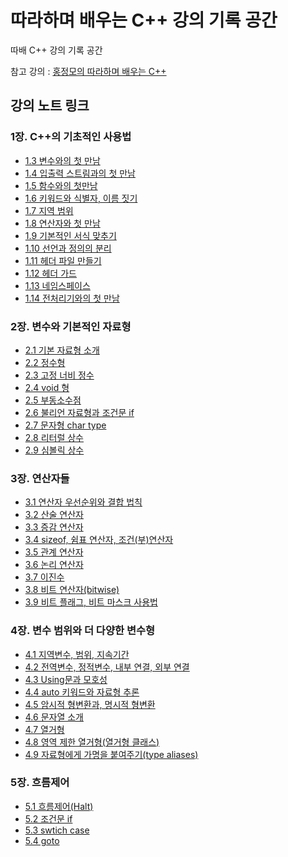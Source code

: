 # 따라하며 배우는 C++ 강의 기록 공간

 따배 C++ 강의 기록 공간
 
 참고 강의 : [홍정모의 따라하며 배우는 C++](https://www.inflearn.com/course/following-c-plus)

## 강의 노트 링크
### 1장. C++의 기초적인 사용법
- [1.3 변수와의 첫 만남](https://github.com/Joseph-Cha/CppStudyWithDBCpp/blob/main/Note/ch.1/1.3%20%EB%B3%80%EC%88%98%EC%99%80%EC%9D%98%20%EC%B2%AB%20%EB%A7%8C%EB%82%A8.md)
- [1.4 입출력 스트림과의 첫 만남](https://github.com/Joseph-Cha/CppStudyWithDBCpp/blob/main/Note/ch.1/1.4%20%EC%9E%85%EC%B6%9C%EB%A0%A5%20%EC%8A%A4%ED%8A%B8%EB%A6%BC%EA%B3%BC%EC%9D%98%20%EC%B2%AB%20%EB%A7%8C%EB%82%A8.md)
- [1.5 함수와의 첫만남](https://github.com/Joseph-Cha/CppStudyWithDBCpp/blob/main/Note/ch.1/1.5%20%ED%95%A8%EC%88%98%EC%99%80%EC%9D%98%20%EC%B2%AB%20%EB%A7%8C%EB%82%A8.md)
- [1.6 키워드와 식별자, 이름 짓기](https://github.com/Joseph-Cha/CppStudyWithDBCpp/blob/main/Note/ch.1/1.6%20%ED%82%A4%EC%9B%8C%EB%93%9C%EC%99%80%20%EC%8B%9D%EB%B3%84%EC%9E%90%2C%20%EC%9D%B4%EB%A6%84%20%EC%A7%93%EA%B8%B0.md)
- [1.7 지역 범위](https://github.com/Joseph-Cha/CppStudyWithDBCpp/blob/main/Note/ch.1/1.7%20%EC%A7%80%EC%97%AD%20%EB%B2%94%EC%9C%84.md)
- [1.8 연산자와 첫 만남](https://github.com/Joseph-Cha/CppStudyWithDBCpp/blob/main/Note/ch.1/1.8%20%EC%97%B0%EC%82%B0%EC%9E%90%EC%99%80%20%EC%B2%AB%20%EB%A7%8C%EB%82%A8.md)
- [1.9 기본적인 서식 맞추기](https://github.com/Joseph-Cha/CppStudyWithDBCpp/blob/main/Note/ch.1/1.9%20%EA%B8%B0%EB%B3%B8%EC%A0%81%EC%9D%B8%20%EC%84%9C%EC%8B%9D%20%EB%A7%9E%EC%B6%94%EA%B8%B0.md)
- [1.10 선언과 정의의 분리](https://github.com/Joseph-Cha/CppStudyWithDBCpp/blob/main/Note/ch.1/1.10%20%EC%84%A0%EC%96%B8%EA%B3%BC%20%EC%A0%95%EC%9D%98%EC%9D%98%20%EB%B6%84%EB%A6%AC.md)
- [1.11 헤더 파일 만들기](https://github.com/Joseph-Cha/CppStudyWithDBCpp/blob/main/Note/ch.1/1.11%20%ED%97%A4%EB%8D%94%20%ED%8C%8C%EC%9D%BC%20%EB%A7%8C%EB%93%A4%EA%B8%B0.md)
- [1.12 헤더 가드](https://github.com/Joseph-Cha/CppStudyWithDBCpp/blob/main/Note/ch.1/1.12%20%ED%97%A4%EB%8D%94%20%EA%B0%80%EB%93%9C.md)
- [1.13 네임스페이스](https://github.com/Joseph-Cha/CppStudyWithDBCpp/blob/main/Note/ch.1/1.13%20%EB%84%A4%EC%9E%84%EC%8A%A4%ED%8E%98%EC%9D%B4%EC%8A%A4.md)
- [1.14 전처리기와의 첫 만남](https://github.com/Joseph-Cha/CppStudyWithDBCpp/blob/main/Note/ch.1/1.14%20%EC%A0%84%EC%B2%98%EB%A6%AC%EA%B8%B0%EC%99%80%EC%9D%98%20%EC%B2%AB%20%EB%A7%8C%EB%82%A8.md)

### 2장. 변수와 기본적인 자료형

- [2.1 기본 자료형 소개](https://github.com/Joseph-Cha/CppStudyWithDBCpp/blob/main/Note/ch.2/2.1%20%EA%B8%B0%EB%B3%B8%20%EC%9E%90%EB%A3%8C%ED%98%95%20%EC%86%8C%EA%B0%9C.md)
- [2.2 정수형](https://github.com/Joseph-Cha/CppStudyWithDBCpp/blob/main/Note/ch.2/2.2%20%EC%A0%95%EC%88%98%ED%98%95.md)
- [2.3 고정 너비 정수](https://github.com/Joseph-Cha/CppStudyWithDBCpp/blob/main/Note/ch.2/2.3%20%EA%B3%A0%EC%A0%95%20%EB%84%88%EB%B9%84%20%EC%A0%95%EC%88%98.md)
- [2.4 void 형](https://github.com/Joseph-Cha/CppStudyWithDBCpp/blob/main/Note/ch.2/2.4%20void%20%ED%98%95.md)
- [2.5 부동소수점](https://github.com/Joseph-Cha/CppStudyWithDBCpp/blob/main/Note/ch.2/2.5%20%EB%B6%80%EB%8F%99%EC%86%8C%EC%88%98%EC%A0%90.md)
- [2.6 불리언 자료형과 조건문 if](https://github.com/Joseph-Cha/CppStudyWithDBCpp/blob/main/Note/ch.2/2.6%20%EB%B6%88%EB%A6%AC%EC%96%B8%20%EC%9E%90%EB%A3%8C%ED%98%95%EA%B3%BC%20%EC%A1%B0%EA%B1%B4%EB%AC%B8%20if.md)
- [2.7 문자형 char type](https://github.com/Joseph-Cha/CppStudyWithDBCpp/blob/main/Note/ch.2/2.7%20%EB%AC%B8%EC%9E%90%ED%98%95%20char%20type.md)
- [2.8 리터럴 상수](https://github.com/Joseph-Cha/CppStudyWithDBCpp/blob/main/Note/ch.2/2.8%20%EB%A6%AC%ED%84%B0%EB%9F%B4%20%EC%83%81%EC%88%98.md)
- [2.9 심볼릭 상수](https://github.com/Joseph-Cha/CppStudyWithDBCpp/blob/main/Note/ch.2/2.9%20%EC%8B%AC%EB%B3%BC%EB%A6%AD%20%EC%83%81%EC%88%98.md)

### 3장. 연산자들

- [3.1 연산자 우선순위와 결합 법칙](https://github.com/Joseph-Cha/CppStudyWithDBCpp/blob/main/Note/ch.3/3.1%20%EC%97%B0%EC%82%B0%EC%9E%90%20%EC%9A%B0%EC%84%A0%EC%88%9C%EC%9C%84%EC%99%80%20%EA%B2%B0%ED%95%A9%20%EB%B2%95%EC%B9%99.md)
- [3.2 산술 연산자](https://github.com/Joseph-Cha/CppStudyWithDBCpp/blob/main/Note/ch.3/3.2%20%EC%82%B0%EC%88%A0%20%EC%97%B0%EC%82%B0%EC%9E%90.md)
- [3.3 증감 연산자](https://github.com/Joseph-Cha/CppStudyWithDBCpp/blob/main/Note/ch.3/3.3%20%EC%A6%9D%EA%B0%90%20%EC%97%B0%EC%82%B0%EC%9E%90.md)
- [3.4 sizeof, 쉼표 연산자, 조건(부)연산자](https://github.com/Joseph-Cha/CppStudyWithDBCpp/blob/main/Note/ch.3/3.4%20sizeof%2C%20%EC%89%BC%ED%91%9C%20%EC%97%B0%EC%82%B0%EC%9E%90%2C%20%EC%A1%B0%EA%B1%B4(%EB%B6%80)%EC%97%B0%EC%82%B0%EC%9E%90.md)
- [3.5 관계 연산자](https://github.com/Joseph-Cha/CppStudyWithDBCpp/blob/main/Note/ch.3/3.5%20%EA%B4%80%EA%B3%84%20%EC%97%B0%EC%82%B0%EC%9E%90.md)
- [3.6 논리 연산자](https://github.com/Joseph-Cha/CppStudyWithDBCpp/blob/main/Note/ch.3/3.6%20%EB%85%BC%EB%A6%AC%20%EC%97%B0%EC%82%B0%EC%9E%90.md)
- [3.7 이진수](https://github.com/Joseph-Cha/CppStudyWithDBCpp/blob/main/Note/ch.3/3.7%20%EC%9D%B4%EC%A7%84%EC%88%98.md)
- [3.8 비트 연산자(bitwise)](https://github.com/Joseph-Cha/CppStudyWithDBCpp/blob/main/Note/ch.3/3.8%20%EB%B9%84%ED%8A%B8%20%EC%97%B0%EC%82%B0%EC%9E%90(bitwise).md)
- [3.9 비트 플래그, 비트 마스크 사용법](https://github.com/Joseph-Cha/CppStudyWithDBCpp/blob/main/Note/ch.3/3.9%20%EB%B9%84%ED%8A%B8%20%ED%94%8C%EB%9E%98%EA%B7%B8%2C%20%EB%B9%84%ED%8A%B8%20%EB%A7%88%EC%8A%A4%ED%81%AC%20%EC%82%AC%EC%9A%A9%EB%B2%95.md)

### 4장. 변수 범위와 더 다양한 변수형

- [4.1 지역변수, 범위, 지속기간](https://github.com/Joseph-Cha/CppStudyWithDBCpp/blob/main/Note/ch.4/4.1%20%EC%A7%80%EC%97%AD%EB%B3%80%EC%88%98%2C%20%EB%B2%94%EC%9C%84%2C%20%EC%A7%80%EC%86%8D%EA%B8%B0%EA%B0%84.md)
- [4.2 전역변수, 정적변수, 내부 연결, 외부 연결](https://github.com/Joseph-Cha/CppStudyWithDBCpp/blob/main/Note/ch.4/4.2%20%EC%A0%84%EC%97%AD%EB%B3%80%EC%88%98%2C%20%EC%A0%95%EC%A0%81%EB%B3%80%EC%88%98%2C%20%EB%82%B4%EB%B6%80%20%EC%97%B0%EA%B2%B0%2C%20%EC%99%B8%EB%B6%80%20%EC%97%B0%EA%B2%B0.md)
- [4.3 Using문과 모호성](https://github.com/Joseph-Cha/CppStudyWithDBCpp/blob/main/Note/ch.4/4.3%20Using%EB%AC%B8%EA%B3%BC%20%EB%AA%A8%ED%98%B8%EC%84%B1.md)
- [4.4 auto 키워드와 자료형 추론](https://github.com/Joseph-Cha/CppStudyWithDBCpp/blob/main/Note/ch.4/4.4%20auto%20%ED%82%A4%EC%9B%8C%EB%93%9C%EC%99%80%20%EC%9E%90%EB%A3%8C%ED%98%95%20%EC%B6%94%EB%9F%B0.md)
- [4.5 암시적 형변환과, 명시적 형변환](https://github.com/Joseph-Cha/CppStudyWithDBCpp/blob/main/Note/ch.4/4.5%20%EC%95%94%EC%8B%9C%EC%A0%81%20%ED%98%95%EB%B3%80%ED%99%98%EA%B3%BC%2C%20%EB%AA%85%EC%8B%9C%EC%A0%81%20%ED%98%95%EB%B3%80%ED%99%98.md)
- [4.6 문자열 소개](https://github.com/Joseph-Cha/CppStudyWithDBCpp/blob/main/Note/ch.4/4.6%20%EB%AC%B8%EC%9E%90%EC%97%B4%20%EC%86%8C%EA%B0%9C.md)
- [4.7 열거형](https://github.com/Joseph-Cha/CppStudyWithDBCpp/blob/main/Note/ch.4/4.7%20%EC%97%B4%EA%B1%B0%ED%98%95.md)
- [4.8 영역 제한 열거형(열거형 클래스)](https://github.com/Joseph-Cha/CppStudyWithDBCpp/blob/main/Note/ch.4/4.8%20%EC%98%81%EC%97%AD%20%EC%A0%9C%ED%95%9C%20%EC%97%B4%EA%B1%B0%ED%98%95(%EC%97%B4%EA%B1%B0%ED%98%95%20%ED%81%B4%EB%9E%98%EC%8A%A4).md)
- [4.9 자료형에게 가명을 붙여주기(type aliases)](https://github.com/Joseph-Cha/CppStudyWithDBCpp/blob/main/Note/ch.4/4.9%20%EC%9E%90%EB%A3%8C%ED%98%95%EC%97%90%EA%B2%8C%20%EA%B0%80%EB%AA%85%EC%9D%84%20%EB%B6%99%EC%97%AC%EC%A3%BC%EA%B8%B0(type%20aliases).md)

### 5장. 흐름제어

- [5.1 흐름제어(Halt)](https://github.com/Joseph-Cha/CppStudyWithDBCpp/blob/main/Note/ch.5/5.1%20%ED%9D%90%EB%A6%84%EC%A0%9C%EC%96%B4(Halt).md)
- [5.2 조건문 if](https://github.com/Joseph-Cha/CppStudyWithDBCpp/blob/main/Note/ch.5/5.2%20%EC%A1%B0%EA%B1%B4%EB%AC%B8%20if.md)
- [5.3 swtich case](https://github.com/Joseph-Cha/CppStudyWithDBCpp/blob/main/Note/ch.5/5.3%20swtich%20case.md)
- [5.4 goto](https://github.com/Joseph-Cha/CppStudyWithDBCpp/blob/main/Note/ch.5/5.4%20goto.md)
